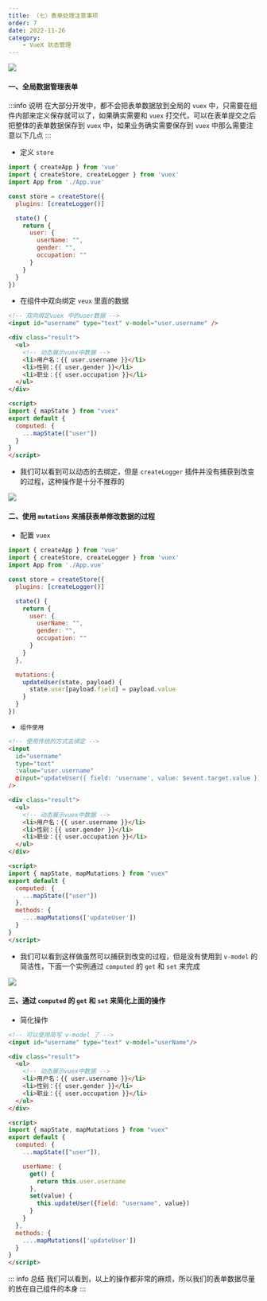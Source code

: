```yaml
---
title: （七）表单处理注意事项
order: 7
date: 2022-11-26
category:
    - VueX 状态管理
---
```


![](https://image.zswei.xyz/img/202211261700470.png)

#### 一、全局数据管理表单
:::info 说明
在大部分开发中，都不会把表单数据放到全局的 `vuex` 中，只需要在组件内部来定义保存就可以了，如果确实需要和 `vuex` 打交代，可以在表单提交之后把整体的表单数据保存到 `vuex` 中，如果业务确实需要保存到 `vuex` 中那么需要注意以下几点
:::
- 定义 `store`
```js
import { createApp } from 'vue'
import { createStore, createLogger } from 'vuex'
import App from './App.vue'

const store = createStore({
  plugins: [createLogger()]

  state() {
    return {
      user: {
        userName: "",
        gender: "",
        occupation: ""
      }
    }
  }
})
```
- 在组件中双向绑定 `veux` 里面的数据
```html
<!-- 双向绑定vuex 中的user数据 -->
<input id="username" type="text" v-model="user.username" />

<div class="result">
  <ul>
    <!-- 动态展示vuex中数据 -->
    <li>用户名：{{ user.username }}</li>
    <li>性别：{{ user.gender }}</li>
    <li>职业：{{ user.occupation }}</li>
  </ul>
</div>

<script>
import { mapState } from "vuex"
export default {
  computed: {
    ...mapState(["user"])
  }
}
</script>
```
- 我们可以看到可以动态的去绑定，但是 `createLogger` 插件并没有捕获到改变的过程，这种操作是十分不推荐的

![](https://image.zswei.xyz/img/202211261712865.png)


#### 二、使用 `mutations` 来捕获表单修改数据的过程
- 配置 `vuex`
```js
import { createApp } from 'vue'
import { createStore, createLogger } from 'vuex'
import App from './App.vue'

const store = createStore({
  plugins: [createLogger()]

  state() {
    return {
      user: {
        userName: "",
        gender: "",
        occupation: ""
      }
    }
  },

  mutations:{
    updateUser(state, payload) {
      state.user[payload.field] = payload.value
    }
  }
})
```

- `组件使用`
```html
<!-- 使用传统的方式去绑定 -->
<input
  id="username"
  type="text"
  :value="user.username"
  @input="updateUser({ field: 'username', value: $event.target.value })"
/>

<div class="result">
  <ul>
    <!-- 动态展示vuex中数据 -->
    <li>用户名：{{ user.username }}</li>
    <li>性别：{{ user.gender }}</li>
    <li>职业：{{ user.occupation }}</li>
  </ul>
</div>

<script>
import { mapState, mapMutations } from "vuex"
export default {
  computed: {
    ...mapState(["user"])
  },
  methods: {
    ....mapMutations(['updateUser'])
  }
}
</script>
```
- 我们可以看到这样做虽然可以捕获到改变的过程，但是没有使用到 `v-model` 的简洁性，下面一个实例通过 `computed` 的 `get` 和 `set` 来完成

![](https://image.zswei.xyz/img/202211261717656.png)


#### 三、通过 `computed` 的 `get` 和 `set` 来简化上面的操作
- 简化操作
```html
<!-- 可以使用简写 v-model 了 -->
<input id="username" type="text" v-model="userName"/>

<div class="result">
  <ul>
    <!-- 动态展示vuex中数据 -->
    <li>用户名：{{ user.username }}</li>
    <li>性别：{{ user.gender }}</li>
    <li>职业：{{ user.occupation }}</li>
  </ul>
</div>

<script>
import { mapState, mapMutations } from "vuex"
export default {
  computed: {
    ...mapState(["user"]),

    userName: {
      get() {
        return this.user.username
      },
      set(value) {
        this.updateUser({field: "username", value})
      }
    }
  },
  methods: {
    ....mapMutations(['updateUser'])
  }
}
</script>
```

::: info  总结
我们可以看到，以上的操作都非常的麻烦，所以我们的表单数据尽量的放在自己组件的本身
:::
